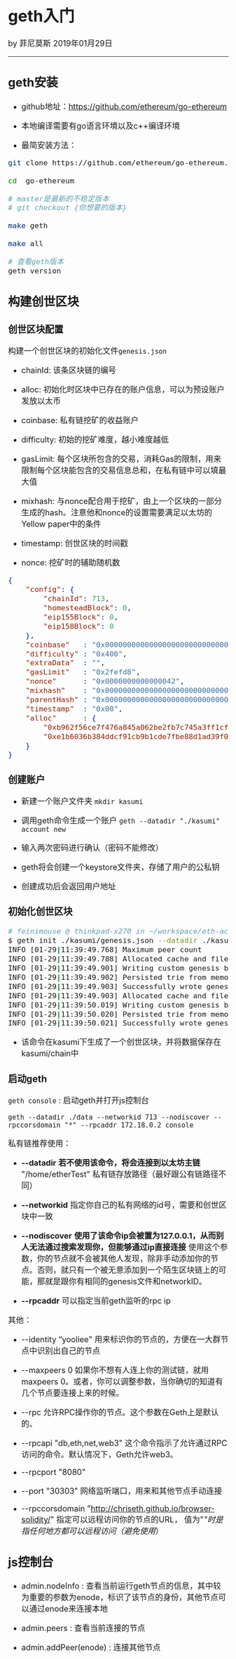 <font size="4">

# geth入门

by 菲尼莫斯 2019年01月29日

---

## geth安装

* github地址：https://github.com/ethereum/go-ethereum

* 本地编译需要有go语言环境以及c++编译环境

* 最简安装方法：
```bash
git clone https://github.com/ethereum/go-ethereum.git

cd  go-ethereum

# master是最新的不稳定版本
# git checkout {你想要的版本}

make geth

make all

# 查看geth版本
geth version
```

## 构建创世区块

### 创世区块配置

构建一个创世区块的初始化文件`genesis.json`

* chainId: 该条区块链的编号

* alloc: 初始化时区块中已存在的账户信息，可以为预设账户发放以太币

* coinbase: 私有链挖矿的收益账户

* difficulty: 初始的挖矿难度，越小难度越低

* gasLimit: 每个区块所包含的交易，消耗Gas的限制，用来限制每个区块能包含的交易信息总和，在私有链中可以填最大值

* mixhash: 与nonce配合用于挖矿，由上一个区块的一部分生成的hash。注意他和nonce的设置需要满足以太坊的Yellow paper中的条件

* timestamp: 创世区块的时间戳

* nonce: 挖矿时的辅助随机数

```json
{
    "config": {
        "chainId": 713,
        "homesteadBlock": 0,
        "eip155Block": 0,
        "eip158Block": 0
    },
    "coinbase"   : "0x0000000000000000000000000000000000000000",
    "difficulty" : "0x400",
    "extraData"  : "",
    "gasLimit"   : "0x2fefd8",
    "nonce"      : "0x0000000000000042",
    "mixhash"    : "0x0000000000000000000000000000000000000000000000000000000000000000",
    "parentHash" : "0x0000000000000000000000000000000000000000000000000000000000000000",
    "timestamp"  : "0x00",
    "alloc"      : {
        "0xb962f56ce7f476a845a062be2fb7c745a3ff1cff": {"balance": "4000000000000000000"},
        "0xe1b6036b384ddcf91cb9b1cde7fbe88d1ad39f07": {"balance": "5000000000000000000"}    
    }
}

```

### 创建账户

* 新建一个账户文件夹 `mkdir kasumi`

* 调用geth命令生成一个账户 `geth --datadir "./kasumi" account new` 

* 输入两次密码进行确认（密码不能修改）

* geth将会创建一个keystore文件夹，存储了用户的公私钥

* 创建成功后会返回用户地址

### 初始化创世区块

```bash
# feinimouse @ thinkpad-x270 in ~/workspace/eth-account [11:38:33] 
$ geth init ./kasumi/genesis.json --datadir ./kasumi/chain
INFO [01-29|11:39:49.768] Maximum peer count                       ETH=25 LES=0 total=25
INFO [01-29|11:39:49.788] Allocated cache and file handles         database=/home/feinimouse/workspace/eth-account/kasumi/chain/geth/chaindata cache=16 handles=16
INFO [01-29|11:39:49.901] Writing custom genesis block 
INFO [01-29|11:39:49.902] Persisted trie from memory database      nodes=3 size=409.00B time=234.956µs gcnodes=0 gcsize=0.00B gctime=0s livenodes=1 livesize=0.00B
INFO [01-29|11:39:49.903] Successfully wrote genesis state         database=chaindata                                                          hash=0e5c4c…bcf45a
INFO [01-29|11:39:49.903] Allocated cache and file handles         database=/home/feinimouse/workspace/eth-account/kasumi/chain/geth/lightchaindata cache=16 handles=16
INFO [01-29|11:39:50.019] Writing custom genesis block 
INFO [01-29|11:39:50.020] Persisted trie from memory database      nodes=3 size=409.00B time=194.026µs gcnodes=0 gcsize=0.00B gctime=0s livenodes=1 livesize=0.00B
INFO [01-29|11:39:50.021] Successfully wrote genesis state         database=lightchaindata                                                          hash=0e5c4c…bcf45a
```

* 该命令在kasumi下生成了一个创世区块，并将数据保存在kasumi/chain中

### 启动geth

`geth console` : 启动geth并打开js控制台

`geth --datadir ./data --networkid 713 --nodiscover --rpccorsdomain "*" --rpcaddr 172.18.0.2 console`

私有链推荐使用：

* **--datadir** **若不使用该命令，将会连接到以太坊主链** "/home/etherTest" 私有链存放路径（最好跟公有链路径不同）

* **--networkid** 指定你自己的私有网络的id号，需要和创世区块中一致

* **--nodiscover** **使用了该命令ip会被置为127.0.0.1，从而别人无法通过搜索发现你，但能够通过ip直接连接** 使用这个参数，你的节点就不会被其他人发现，除非手动添加你的节点。否则，就只有一个被无意添加到一个陌生区块链上的可能，那就是跟你有相同的genesis文件和networkID。

* **--rpcaddr** 可以指定当前geth监听的rpc ip

其他：

* --identity “yooliee" 用来标识你的节点的，方便在一大群节点中识别出自己的节点

* --maxpeers 0 如果你不想有人连上你的测试链，就用maxpeers 0。或者，你可以调整参数，当你确切的知道有几个节点要连接上来的时候。

* --rpc 允许RPC操作你的节点。这个参数在Geth上是默认的。

* --rpcapi "db,eth,net,web3" 这个命令指示了允许通过RPC访问的命令。默认情况下，Geth允许web3。

* --rpcport "8080"

* --port "30303" 网络监听端口，用来和其他节点手动连接

* --rpccorsdomain "http://chriseth.github.io/browser-solidity/" 指定可以远程访问你的节点的URL， 值为"*"时是指任何地方都可以远程访问（避免使用*）

## js控制台

* admin.nodeInfo : 查看当前运行geth节点的信息，其中较为重要的参数为enode，标识了该节点的身份，其他节点可以通过enode来连接本地

* admin.peers : 查看当前连接的节点

* admin.addPeer(enode) : 连接其他节点 

</font>
